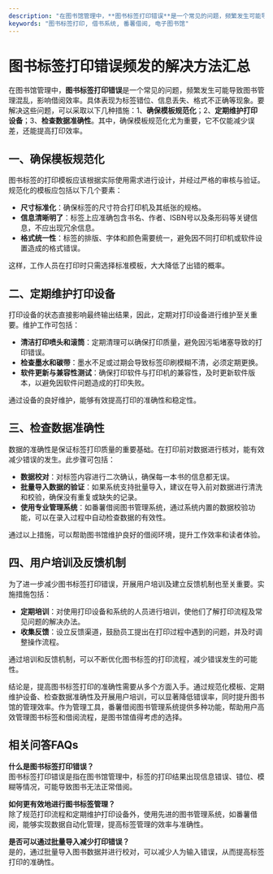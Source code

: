 ```yaml
---
description: "在图书馆管理中，**图书标签打印错误**是一个常见的问题，频繁发生可能导致图书管理混乱，影响借阅效率。具体表现为标签错位、信息丢失、格式不正确等现象。要解决这些问题，可以采取以下几种措施：1、**确保模板规范化**；2、**定期维护打印设备**；3、**检查数据准确性**。其中，确保模板规范化尤为重要，它不仅能减少误差，还能提高打印效率。"
keywords: "图书标签打印, 借书系统, 番薯借阅, 电子图书馆"
---
```

# 图书标签打印错误频发的解决方法汇总

在图书馆管理中，**图书标签打印错误**是一个常见的问题，频繁发生可能导致图书管理混乱，影响借阅效率。具体表现为标签错位、信息丢失、格式不正确等现象。要解决这些问题，可以采取以下几种措施：1、**确保模板规范化**；2、**定期维护打印设备**；3、**检查数据准确性**。其中，确保模板规范化尤为重要，它不仅能减少误差，还能提高打印效率。

## 一、确保模板规范化

图书标签的打印模板应该根据实际使用需求进行设计，并经过严格的审核与验证。规范化的模板应包括以下几个要素：

- **尺寸标准化**：确保标签的尺寸符合打印机及其纸张的规格。
- **信息清晰明了**：标签上应准确包含书名、作者、ISBN号以及条形码等关键信息，不应出现冗余信息。
- **格式统一性**：标签的排版、字体和颜色需要统一，避免因不同打印机或软件设置造成的格式错误。

这样，工作人员在打印时只需选择标准模板，大大降低了出错的概率。

## 二、定期维护打印设备

打印设备的状态直接影响最终输出结果，因此，定期对打印设备进行维护至关重要。维护工作可包括：

- **清洁打印喷头和滚筒**：定期清理可以确保打印质量，避免因污垢堵塞导致的打印错误。
- **检查墨水和碳带**：墨水不足或过期会导致标签印刷模糊不清，必须定期更换。
- **软件更新与兼容性测试**：确保打印软件与打印机的兼容性，及时更新软件版本，以避免因软件问题造成的打印失败。

通过设备的良好维护，能够有效提高打印的准确性和稳定性。

## 三、检查数据准确性

数据的准确性是保证标签打印质量的重要基础。在打印前对数据进行核对，能有效减少错误的发生。此步骤可包括：

- **数据校对**：对标签内容进行二次确认，确保每一本书的信息都无误。
- **批量导入数据的验证**：如果系统支持批量导入，建议在导入前对数据进行清洗和校验，确保没有重复或缺失的记录。
- **使用专业管理系统**：如番薯借阅图书管理系统，通过系统内置的数据校验功能，可以在录入过程中自动检查数据的有效性。

通过以上措施，可以帮助图书馆维护良好的借阅环境，提升工作效率和读者体验。

## 四、用户培训及反馈机制

为了进一步减少图书标签打印错误，开展用户培训及建立反馈机制也至关重要。实施措施包括：

- **定期培训**：对使用打印设备和系统的人员进行培训，使他们了解打印流程及常见问题的解决办法。
- **收集反馈**：设立反馈渠道，鼓励员工提出在打印过程中遇到的问题，并及时调整操作流程。

通过培训和反馈机制，可以不断优化图书标签的打印流程，减少错误发生的可能性。

结论是，提高图书标签打印的准确性需要从多个方面入手。通过规范化模板、定期维护设备、检查数据准确性及开展用户培训，可以显著降低错误率，同时提升图书馆的管理效率。作为管理工具，番薯借阅图书管理系统提供多种功能，帮助用户高效管理图书标签和借阅流程，是图书馆值得考虑的选择。

## 相关问答FAQs

**什么是图书标签打印错误？**  
图书标签打印错误是指在图书馆管理中，标签的打印结果出现信息错误、错位、模糊等情况，可能导致图书无法正常借阅。

**如何更有效地进行图书标签管理？**  
除了规范打印流程和定期维护打印设备外，使用先进的图书管理系统，如番薯借阅，能够实现数据自动化管理，提高标签管理的效率与准确性。

**是否可以通过批量导入减少打印错误？**  
是的，通过批量导入图书数据并进行校对，可以减少人为输入错误，从而提高标签打印的准确性。
